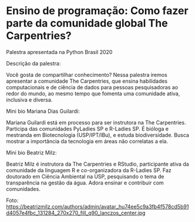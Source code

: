 # Ensino de programação: Como fazer parte da comunidade global The Carpentries?

Palestra apresentada na Python Brasil 2020

Descrição da palestra:

Você gosta de compartilhar conhecimento? Nessa palestra iremos apresentar a comunidade The Carpentries, que ensina habilidades computacionais e de ciência de dados para pessoas pesquisadoras ao redor do mundo, ao mesmo tempo que fomenta uma comunidade ativa, inclusiva e diversa.

Mini bio Mariana Dias Guilardi:

Mariana Guilardi está em processo para ser instrutora na The Carpentries. Participa das comunidades PyLadies SP e R-Ladies SP. É bióloga e mestranda em Biotecnologia (USP/IPT/IBu), e estuda biodiversidade. Busca mostrar a importância da tecnologia em áreas não correlatas a ela. 

Mini bio Beatriz Milz:

Beatriz Milz é instrutora da The Carpentries e RStudio, participante ativa da comunidade da linguagem R e co-organizadora da R-Ladies SP. Faz doutorado em Ciência Ambiental na USP, pesquisando o tema de transparência na gestão da água. Adora ensinar e contribuir com comunidades.

Foto: https://beatrizmilz.com/authors/admin/avatar_hu74ee5c9a3fb4f578cd5b91d4057e4fbc_131284_270x270_fill_q90_lanczos_center.jpg

